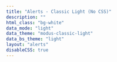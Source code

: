 ```yaml
---
title: "Alerts - Classic Light (No CSS)"
description: ""
html_class: "bg-white"
data_mode: "light"
data_theme: "modus-classic-light"
data_bs_theme: "light"
layout: "alerts"
disableCSS: true
---
```

